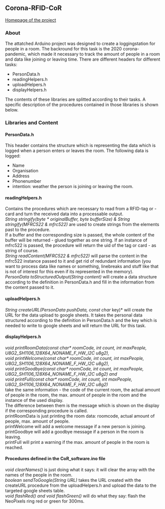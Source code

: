 ## Corona-RFID-CoR
[Homepage of the project](http://hit-karlsruhe.de/hit-info/info-ws20/CoR/)  
### About
The attatched Arduino project was designed to create a loggingstation for people in a room.
The backround for this task is the 2020 corona-pandemic, which made it necessary to track the amount of people in a room and data like joining or leaving time.
There are different headers for different tasks:
- PersonData.h
- readingHelpers.h
- uploadHelpers.h
- displayHelpers.h  

The contents of these libraries are splitted according to their tasks.
A specific description of the procedures contained in those libraries is shown below.    
### Libraries and Content
#### PersonData.h
This header contains the structure which is representing the data which is logged when a person enters or leaves the room.
The following data is logged:
- Name
- Organisation
- Address
- Phonenumber
- intention: weather the person is joining or leaving the room.

#### readingHelpers.h
Contains the procedures which are necessary to read from a RFID-tag or -card and turn the received data into a processable output.  
*String stringify(byte * originalBuffer, byte bufferSize) & String stringify(MFRC522 & mfrc522)* are used to create strings from the elements past to the procedure.  
If a buffer and the corresponding size is passed, the whole content of the buffer will be returned - glued together as one string.
If an instance of mfrc522 is passed, the procedure will return the uid of the tag or card - as string of course.  
*String readContent(MFRC522 & mfrc522)* will parse the content in the mfrc522 instance passed to it and get rid of redundant information (you want to process data like names or something, linebreaks and stuff like that is not of interest for this even if its represented in the memory).  
*PersonData toStructuredOutput(String content)* will create a data structure according to the definition in PersonData.h and fill in the information from the content passed to it.  

#### uploadHelpers.h
*String createURL(PersonData pushData, const char* key)* will create the URL for the data upload to google sheets.
It takes the personal data structured according to the definition in PersonData.h and the key which is needed to write to google sheets and will return the URL for this task.  

#### displayHelpers.h
*void printRoomData(const char\* roomCode, int count, int maxPeople, U8G2_SH1106_128X64_NONAME_F_HW_I2C u8g2),     
void printWelcome(const char\* roomCode, int count, int maxPeople, U8G2_SH1106_128X64_NONAME_F_HW_I2C u8g2),      
void printGoodbye(const char\* roomCode, int count, int maxPeople, U8G2_SH1106_128X64_NONAME_F_HW_I2C u8g2) and  
void printFull(const char\* roomCode, int count, int maxPeople, U8G2_SH1106_128X64_NONAME_F_HW_I2C u8g2)*  
take the same information - the code of the current room, the actual amount of people in the room, the max. amount of people in the room and the instance of the used display.  
The difference between them is the message which is shown on the display if the corresponding procedure is called.  
printRoomData is just printing the room data: roomcode, actual amount of people, max. amount of people.  
printWelcome will add a welcome message if a new person is joining.
printGoodbye will add a goodbye message if a person in the room is leaving.  
printFull will print a warning if the max. amount of people in the room is reached.  

#### Procedures defined in the CoR_software.ino file
*void clearNames()* is just doing what it says: it will clear the array with the names of the people in the room.  
*boolean sendToGoogle(String URL)* takes the URL created with the createURL procedure from the uploadHelpers.h and upload the data to the targeted google sheets table.  
*void flashRed() and void flashGreen()* will do what they say: flash the NeoPixels ring red or green for 300ms.  


